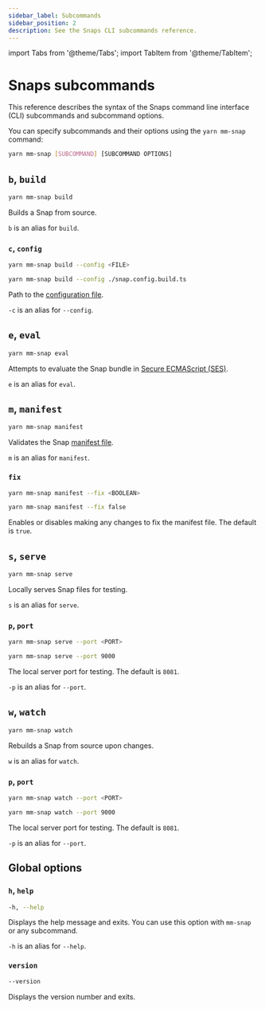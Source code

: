 ```yaml
---
sidebar_label: Subcommands
sidebar_position: 2
description: See the Snaps CLI subcommands reference.
---
```


import Tabs from '@theme/Tabs';
import TabItem from '@theme/TabItem';

# Snaps subcommands

This reference describes the syntax of the Snaps command line interface (CLI) subcommands and
subcommand options.

You can specify subcommands and their options using the `yarn mm-snap` command:

```bash
yarn mm-snap [SUBCOMMAND] [SUBCOMMAND OPTIONS]
```

## `b`, `build`

```bash
yarn mm-snap build
```

Builds a Snap from source.

`b` is an alias for `build`.

### `c`, `config`

<Tabs>
<TabItem value="Syntax">

```bash
yarn mm-snap build --config <FILE>
```

</TabItem>
<TabItem value="Example">

```bash
yarn mm-snap build --config ./snap.config.build.ts
```

</TabItem>
</Tabs>

Path to the [configuration file](../../learn/about-snaps/files.md#configuration-file).

`-c` is an alias for `--config`.

## `e`, `eval`

```bash
yarn mm-snap eval
```

Attempts to evaluate the Snap bundle in
[Secure ECMAScript (SES)](../../learn/about-snaps/execution-environment.md#secure-ecmascript-ses).

`e` is an alias for `eval`.

## `m`, `manifest`

```bash
yarn mm-snap manifest
```

Validates the Snap [manifest file](../../learn/about-snaps/files.md#manifest-file).

`m` is an alias for `manifest`.

### `fix`

<Tabs>
<TabItem value="Syntax">

```bash
yarn mm-snap manifest --fix <BOOLEAN>
```

</TabItem>
<TabItem value="Example">

```bash
yarn mm-snap manifest --fix false
```

</TabItem>
</Tabs>

Enables or disables making any changes to fix the manifest file.
The default is `true`.

## `s`, `serve`

```bash
yarn mm-snap serve
```

Locally serves Snap files for testing.

`s` is an alias for `serve`.

### `p`, `port`

<Tabs>
<TabItem value="Syntax">

```bash
yarn mm-snap serve --port <PORT>
```

</TabItem>
<TabItem value="Example">

```bash
yarn mm-snap serve --port 9000
```

</TabItem>
</Tabs>

The local server port for testing.
The default is `8081`.

`-p` is an alias for `--port`.

## `w`, `watch`

```bash
yarn mm-snap watch
```

Rebuilds a Snap from source upon changes.

`w` is an alias for `watch`.

### `p`, `port`

<Tabs>
<TabItem value="Syntax">

```bash
yarn mm-snap watch --port <PORT>
```

</TabItem>
<TabItem value="Example">

```bash
yarn mm-snap watch --port 9000
```

</TabItem>
</Tabs>

The local server port for testing.
The default is `8081`.

`-p` is an alias for `--port`.

## Global options

### `h`, `help`

```bash
-h, --help
```

Displays the help message and exits.
You can use this option with `mm-snap` or any subcommand.

`-h` is an alias for `--help`.

### `version`

```bash
--version
```

Displays the version number and exits.
